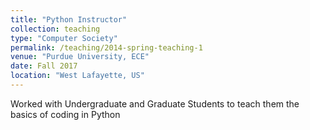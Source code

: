 ```yaml
---
title: "Python Instructor"
collection: teaching
type: "Computer Society"
permalink: /teaching/2014-spring-teaching-1
venue: "Purdue University, ECE"
date: Fall 2017
location: "West Lafayette, US"
---
```


Worked with Undergraduate and Graduate Students to teach them the basics of coding in Python
